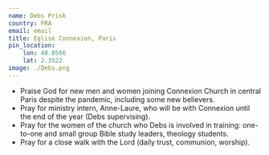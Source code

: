 ```yaml
---
name: Debs Prisk
country: FRA
email: email
title: Eglise Connexion, Paris
pin_location:
    lon: 48.8566
    lat: 2.3522
image: ./Debs.png
---
```

* Praise God for new men and women joining Connexion Church in central Paris despite the pandemic, including some new believers. 
* Pray for ministry intern, Anne-Laure, who will be with Connexion until the end of the year (Debs supervising).
* Pray for the women of the church who Debs is involved in training: one-to-one and small group Bible study leaders, theology students. 
* Pray for a close walk with the Lord (daily trust, communion, worship). 
